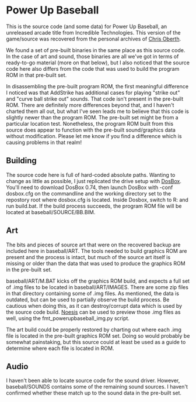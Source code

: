 # Power Up Baseball
This is the source code (and some data) for Power Up Baseball, an unreleased arcade title from Incredible Technologies. This version of the game/source was recovered from the personal archives of [Chris Oberth](https://en.wikipedia.org/wiki/Chris_Oberth).

We found a set of pre-built binaries in the same place as this source code. In the case of art and sound, those binaries are all we've got in terms of ready-to-go material (more on that below), but I also noticed that the source code here also differs from the code that was used to build the program ROM in that pre-built set.

In disassembling the pre-built program ROM, the first meaningful difference I noticed was that AddStrike has additional cases for playing "strike out" and "curve ball strike out" sounds. That code isn't present in the pre-built ROM. There are definitely more differences beyond that, and I haven't charted them all out, but what I've seen leads me to believe that this code is slightly newer than the program ROM. The pre-built set might be from a particular location test. Nonetheless, the program ROM built from this source does appear to function with the pre-built sound/graphics data without modification. Please let me know if you find a difference which is causing problems in that realm!

## Building
The source code here is full of hard-coded absolute paths. Wanting to change as little as possible, I just replicated the drive setup with [DosBox](http://www.dosbox.com). You'll need to download DosBox 0.74, then launch DosBox with -conf dosbox.cfg on the commandline and the working directory set to the repostory root where dosbox.cfg is located. Inside Dosbox, switch to R: and run build.bat. If the build process succeeds, the program ROM file will be located at baseball/SOURCE/BB.BIM.

## Art
The bits and pieces of source art that were on the recovered backup are included here in baseball/ART. The tools needed to build graphics ROM are present and the process is intact, but much of the source art itself is missing or older than the data that was used to produce the graphics ROM in the pre-built set.

baseball/ART/M.BAT kicks off the graphics ROM build, and expects a full set of .img files to be located in baseball/ART/IMAGES. There are some zip files in that directory containing some of .img files. As mentioned, the data is outdated, but can be used to partially observe the build process. Be cautious when doing this, as it can destroy/corrupt data which is used by the source code build. [Noesis](http://richwhitehouse.com/index.php?content=inc_projects.php&showproject=91) can be used to preview those .img files as well, using the fmt_powerupbaseball_img.py script.

The art build could be properly restored by charting out where each .img file is located in the pre-built graphics ROM set. Doing so would probably be somewhat painstaking, but this source could at least be used as a guide to determine where each file is located in ROM.

## Audio
I haven't been able to locate source code for the sound driver. However, baseball/SOUNDS contains some of the remaining sound sources. I haven't confirmed whether these match up to the sound data in the pre-built set.
